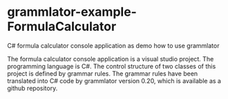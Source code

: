 # grammlator-example-FormulaCalculator
C# formula calculator console application as demo how to use grammlator

The formula calculator console application is a visual studio project.
The programming language is C#.
The control structure of two classes of this project is defined by grammar rules.
The grammar rules have been translated into C# code by grammlator version 0.20,
which is available as a github repository.

